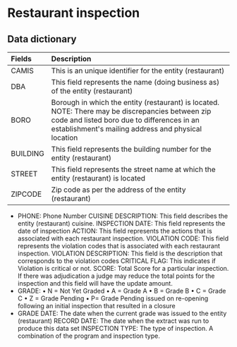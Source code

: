 # Restaurant inspection

## Data dictionary

|Fields|Description|
|:-----|:-----|
|CAMIS|This is an unique identifier for the entity (restaurant)|
|DBA|This field represents the name (doing business as) of the entity (restaurant)|
|BORO|Borough in which the entity (restaurant) is located. NOTE: There may be discrepancies between zip code and listed boro due to differences in an establishment's mailing address and physical location|
|BUILDING|This field represents the building number for the entity (restaurant)|
|STREET|This field represents the street name at which the entity (restaurant) is located|
|ZIPCODE|Zip code as per the address of the entity (restaurant)|
 * PHONE: Phone Number
 CUISINE DESCRIPTION: This field describes the entity (restaurant) cuisine.
 INSPECTION DATE: This field represents the date of inspection
 ACTION: This field represents the actions that is associated with each restaurant inspection.
 VIOLATION CODE: This field represents the violation codes that is associated with each restaurant inspection.
 VIOLATION DESCRIPTION: This field is the description that corresponds to the violation codes
 CRITICAL FLAG: This indicates if Violation is critical or not.
 SCORE: Total Score for a particular inspection. If there was adjudication a judge may reduce the total points for the inspection and this field will have the update amount.
 * GRADE: • N = Not Yet Graded • A = Grade A • B = Grade B • C = Grade C • Z = Grade Pending • P= Grade Pending issued on re-opening following an initial inspection that resulted in a closure
 * GRADE DATE: The date when the current grade was issued to the entity (restaurant)
 RECORD DATE: The date when the extract was run to produce this data set
 INSPECTION TYPE: The type of inspection. A combination of the program and inspection type.
